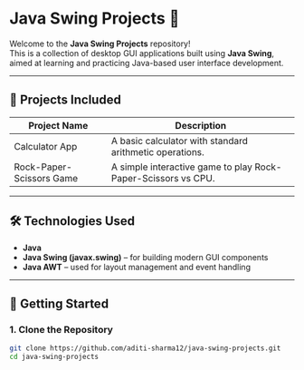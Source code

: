 # Java Swing Projects 🚀

Welcome to the **Java Swing Projects** repository!  
This is a collection of desktop GUI applications built using **Java Swing**, aimed at learning and practicing Java-based user interface development.

---

## 📁 Projects Included

| Project Name            | Description                                                  |
|-------------------------|--------------------------------------------------------------|
| Calculator App          | A basic calculator with standard arithmetic operations.      |
| Rock-Paper-Scissors Game| A simple interactive game to play Rock-Paper-Scissors vs CPU.|

---

## 🛠 Technologies Used

- **Java**
- **Java Swing (javax.swing)** – for building modern GUI components
- **Java AWT** – used for layout management and event handling

---

## 🚀 Getting Started

### 1. Clone the Repository
```bash
git clone https://github.com/aditi-sharma12/java-swing-projects.git
cd java-swing-projects

